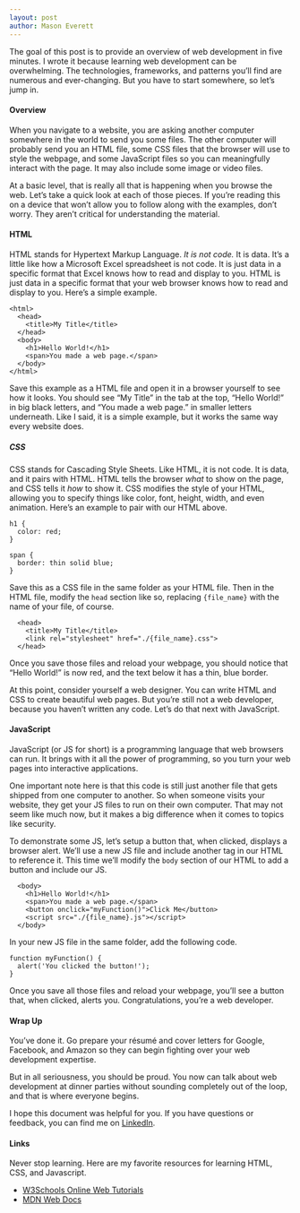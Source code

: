 ```yaml
---
layout: post
author: Mason Everett
---
```

The goal of this post is to provide an overview of web development in five minutes. I wrote it because learning web development can be overwhelming. The technologies, frameworks, and patterns you’ll find are numerous and ever-changing. But you have to start somewhere, so let’s jump in.

#### Overview

When you navigate to a website, you are asking another computer somewhere in the world to send you some files. The other computer will probably send you an HTML file, some CSS files that the browser will use to style the webpage, and some JavaScript files so you can meaningfully interact with the page. It may also include some image or video files.

At a basic level, that is really all that is happening when you browse the web. Let’s take a quick look at each of those pieces. If you’re reading this on a device that won’t allow you to follow along with the examples, don’t worry. They aren’t critical for understanding the material.

#### HTML

HTML stands for Hypertext Markup Language. *It is not code.* It is data. It’s a little like how a Microsoft Excel spreadsheet is not code. It is just data in a specific format that Excel knows how to read and display to you. HTML is just data in a specific format that your web browser knows how to read and display to you. Here’s a simple example.

```
<html>
  <head>
    <title>My Title</title>
  </head>
  <body>
    <h1>Hello World!</h1>
    <span>You made a web page.</span>
  </body>
</html>
```

Save this example as a HTML file and open it in a browser yourself to see how it looks. You should see “My Title” in the tab at the top, “Hello World!” in big black letters, and “You made a web page.” in smaller letters underneath. Like I said, it is a simple example, but it works the same way every website does.

##### CSS

CSS stands for Cascading Style Sheets. Like HTML, it is not code. It is data, and it pairs with HTML. HTML tells the browser *what* to show on the page, and CSS tells it *how* to show it. CSS modifies the style of your HTML, allowing you to specify things like color, font, height, width, and even animation. Here’s an example to pair with our HTML above.

```
h1 {
  color: red;
}

span {
  border: thin solid blue;
}
```

Save this as a CSS file in the same folder as your HTML file. Then in the HTML file, modify the `head` section like so, replacing `{file_name}` with the name of your file, of course.

```
  <head>
    <title>My Title</title>
    <link rel="stylesheet" href="./{file_name}.css">
  </head>
```

Once you save those files and reload your webpage, you should notice that “Hello World!” is now red, and the text below it has a thin, blue border.

At this point, consider yourself a web designer. You can write HTML and CSS to create beautiful web pages. But you’re still not a web developer, because you haven’t written any code. Let’s do that next with JavaScript.

#### JavaScript

JavaScript (or JS for short) is a programming language that web browsers can run. It brings with it all the power of programming, so you turn your web pages into interactive applications.

One important note here is that this code is still just another file that gets shipped from one computer to another. So when someone visits your website, they get your JS files to run on their own computer. That may not seem like much now, but it makes a big difference when it comes to topics like security.

To demonstrate some JS, let’s setup a button that, when clicked, displays a browser alert. We’ll use a new JS file and include another tag in our HTML to reference it. This time we’ll modify the `body` section of our HTML to add a button and include our JS.

```
  <body>
    <h1>Hello World!</h1>
    <span>You made a web page.</span>
    <button onclick="myFunction()">Click Me</button>
    <script src="./{file_name}.js"></script>
  </body>
```

In your new JS file in the same folder, add the following code.

```
function myFunction() {
  alert('You clicked the button!');
}
```

Once you save all those files and reload your webpage, you’ll see a button that, when clicked, alerts you. Congratulations, you’re a web developer.

#### Wrap Up

You’ve done it. Go prepare your résumé and cover letters for Google, Facebook, and Amazon so they can begin fighting over your web development expertise.

But in all seriousness, you should be proud. You now can talk about web development at dinner parties without sounding completely out of the loop, and that is where everyone begins.

I hope this document was helpful for you. If you have questions or feedback, you can find me on [LinkedIn](https://www.linkedin.com/in/masonheverett).

#### Links

Never stop learning. Here are my favorite resources for learning HTML, CSS, and Javascript.

- [W3Schools Online Web Tutorials](https://www.w3schools.com/)
- [MDN Web Docs](https://developer.mozilla.org/en-US/)
